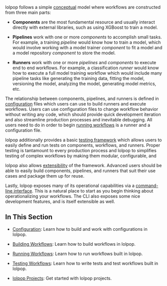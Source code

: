 
lolpop follows a simple [conceptual](concepts.md) model where workflows are constructed from three main parts: 

- **Components** are the most fundamental resource and usually interact directly with external libraries, such as using XGBoost to train a model.  

- **Pipelines** work with one or more *components* to accomplish small tasks. For example, a training *pipeline* would know how to train a model, which would involve working with a model trainer *component* to fit a model and a model repository *component* to store the model. 

- **Runners** work with one or more *pipelines* and *components* to execute end to end workflows. For example, a classification *runner* would know how to execute a full model training workflow which would include many pipeline tasks like generating the training data, fitting the model, versioning the model, analyzing the model, generating model metrics, etc. 

The relationship between components, pipelines, and runners is defined in [configuration](configuration.md) files which users can use to build runners and execute workflows. Users can use configuration files to change workflow behavior without writing any code, which should provide quick development iteration and also streamline production processes and inevitable debugging. All users need to do in order to begin [running workflows](running_workflows.md) is a runner and a configuration file. 

lolpop additionally provides a basic [testing framework](testing_workflow.md) which allows users to easily define and run tests on components, workflows, and runners. Proper testing is tantamount to every production process and lolpop to simplifies testing of complex workflows by making them modular, configurable, and 

lolpop also allows [extensibility](extensions.md) of the framework. Advanced users should be able to easily build components, pipelines, and runners that suit their use cases and package them up for reuse. 

Lastly, lolpop exposes many of its operational capabilities via a [command-line interface](cli.md). This is a natural place to start as you begin thinking about operationalizing your workflows. The CLI also exposes some nice development features, and is itself extensible as well. 

## In This Section 

- [Configuration](configuration.md): Learn how to build and work with configurations in lolpop.

- [Building Workflows](building_workflows.md): Learn how to build workflows in lolpop. 

- [Running Workflows](running_workflows.md): Learn how to run workflows built in lolpop. 

- [Testing Workflows](testing_workflows.md): Learn how to write tests and test workflows built in lolpop. 

- [lolpop Projects](lolpop_projects.md): Get started with lolpop projects. 
